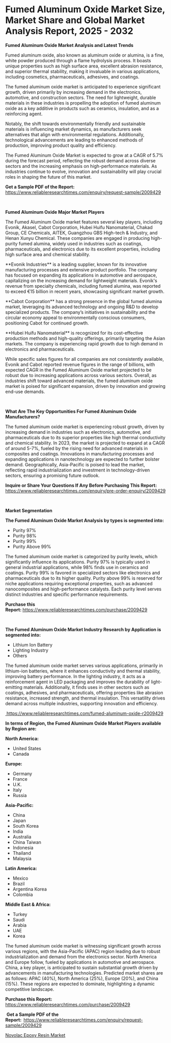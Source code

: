 <p><h1>Fumed Aluminum Oxide Market Size, Market Share and Global Market Analysis Report, 2025 - 2032</h1></p><p><strong>Fumed Aluminum Oxide Market Analysis and Latest Trends</strong></p>
<p><p>Fumed aluminum oxide, also known as aluminum oxide or alumina, is a fine, white powder produced through a flame hydrolysis process. It boasts unique properties such as high surface area, excellent abrasion resistance, and superior thermal stability, making it invaluable in various applications, including cosmetics, pharmaceuticals, adhesives, and coatings.</p><p>The fumed aluminum oxide market is anticipated to experience significant growth, driven primarily by increasing demand in the electronics, automotive, and construction sectors. The need for lightweight, durable materials in these industries is propelling the adoption of fumed aluminum oxide as a key additive in products such as ceramics, insulation, and as a reinforcing agent. </p><p>Notably, the shift towards environmentally friendly and sustainable materials is influencing market dynamics, as manufacturers seek alternatives that align with environmental regulations. Additionally, technological advancements are leading to enhanced methods of production, improving product quality and efficiency.</p><p>The Fumed Aluminum Oxide Market is expected to grow at a CAGR of 5.7% during the forecast period, reflecting the robust demand across diverse sectors and the increasing emphasis on high-performance materials. As industries continue to evolve, innovation and sustainability will play crucial roles in shaping the future of this market.</p></p>
<p><strong>Get a Sample PDF of the Report:&nbsp;</strong> <a href="https://www.reliableresearchtimes.com/enquiry/request-sample/2009429?utm_campaign=2252&utm_medium=2&utm_source=Github&utm_content=ia&utm_term=01042025&utm_id=fumed-aluminum-oxide">https://www.reliableresearchtimes.com/enquiry/request-sample/2009429</a></p>
<p>&nbsp;</p>
<p><strong>Fumed Aluminum Oxide Major Market Players</strong></p>
<p><p>The Fumed Aluminum Oxide market features several key players, including Evonik, Akasel, Cabot Corporation, Hubei Huifu Nanomaterial, Chakad Group, CE Chemicals, AITEK, Guangzhou GBS High-tech & Industry, and Henan Xunyu Chemical. These companies are engaged in producing high-purity fumed alumina, widely used in industries such as coatings, pharmaceuticals, and electronics due to its excellent properties, including high surface area and chemical stability.</p><p>**Evonik Industries** is a leading supplier, known for its innovative manufacturing processes and extensive product portfolio. The company has focused on expanding its applications in automotive and aerospace, capitalizing on the increasing demand for lightweight materials. Evonik's revenue from specialty chemicals, including fumed alumina, was reported to exceed €15 billion in recent years, showcasing significant market growth.</p><p>**Cabot Corporation** has a strong presence in the global fumed alumina market, leveraging its advanced technology and ongoing R&D to develop specialized products. The company’s initiatives in sustainability and the circular economy appeal to environmentally conscious consumers, positioning Cabot for continued growth.</p><p>**Hubei Huifu Nanomaterial** is recognized for its cost-effective production methods and high-quality offerings, primarily targeting the Asian markets. The company is experiencing rapid growth due to high demand in electronics and pharmaceuticals.</p><p>While specific sales figures for all companies are not consistently available, Evonik and Cabot reported revenue figures in the range of billions, with expected CAGR in the Fumed Aluminum Oxide market projected to be robust due to increasing applications across various sectors. Overall, as industries shift toward advanced materials, the fumed aluminum oxide market is poised for significant expansion, driven by innovation and growing end-use demands.</p></p>
<p>&nbsp;</p>
<p><strong>What Are The Key Opportunities For Fumed Aluminum Oxide Manufacturers?</strong></p>
<p><p>The fumed aluminum oxide market is experiencing robust growth, driven by increasing demand in industries such as electronics, automotive, and pharmaceuticals due to its superior properties like high thermal conductivity and chemical stability. In 2023, the market is projected to expand at a CAGR of around 5-7%, fueled by the rising need for advanced materials in composites and coatings. Innovations in manufacturing processes and expanding applications in nanotechnology are expected to further bolster demand. Geographically, Asia-Pacific is poised to lead the market, reflecting rapid industrialization and investment in technology-driven sectors, ensuring a promising future outlook.</p></p>
<p><strong>Inquire or Share Your Questions If Any Before Purchasing This Report:</strong> <a href="https://www.reliableresearchtimes.com/enquiry/pre-order-enquiry/2009429?utm_campaign=2252&utm_medium=2&utm_source=Github&utm_content=ia&utm_term=01042025&utm_id=fumed-aluminum-oxide">https://www.reliableresearchtimes.com/enquiry/pre-order-enquiry/2009429</a></p>
<p>&nbsp;</p>
<p><strong>Market Segmentation</strong></p>
<p><strong>The Fumed Aluminum Oxide Market Analysis by types is segmented into:</strong></p>
<p><ul><li>Purity 97%</li><li>Purity 98%</li><li>Purity 99%</li><li>Purity Above 99%</li></ul></p>
<p><p>The fumed aluminum oxide market is categorized by purity levels, which significantly influence its applications. Purity 97% is typically used in general industrial applications, while 98% finds use in ceramics and coatings. Purity 99% is favored in specialized sectors like electronics and pharmaceuticals due to its higher quality. Purity above 99% is reserved for niche applications requiring exceptional properties, such as advanced nanocomposites and high-performance catalysts. Each purity level serves distinct industries and specific performance requirements.</p></p>
<p><strong>Purchase this Report:&nbsp;</strong><a href="https://www.reliableresearchtimes.com/purchase/2009429?utm_campaign=2252&utm_medium=2&utm_source=Github&utm_content=ia&utm_term=01042025&utm_id=fumed-aluminum-oxide">https://www.reliableresearchtimes.com/purchase/2009429</a></p>
<p>&nbsp;</p>
<p><strong>The Fumed Aluminum Oxide Market Industry Research by Application is segmented into:</strong></p>
<p><ul><li>Lithium Ion Battery</li><li>Lighting Industry</li><li>Others</li></ul></p>
<p><p>The fumed aluminum oxide market serves various applications, primarily in lithium-ion batteries, where it enhances conductivity and thermal stability, improving battery performance. In the lighting industry, it acts as a reinforcement agent in LED packaging and improves the durability of light-emitting materials. Additionally, it finds uses in other sectors such as coatings, adhesives, and pharmaceuticals, offering properties like abrasion resistance, increased strength, and thermal insulation. This versatility drives demand across multiple industries, supporting innovation and efficiency.</p></p>
<p><a href="https://www.reliableresearchtimes.com/fumed-aluminum-oxide-r2009429?utm_campaign=2252&utm_medium=2&utm_source=Github&utm_content=ia&utm_term=01042025&utm_id=fumed-aluminum-oxide">&nbsp;https://www.reliableresearchtimes.com/fumed-aluminum-oxide-r2009429</a></p>
<p><strong>In terms of Region, the Fumed Aluminum Oxide Market Players available by Region are:</strong></p>
<p>
    <p> <strong> North America: </strong>
        <ul>
            <li>United States</li>
            <li>Canada</li>
        </ul>
        </p> 
    <p> <strong> Europe: </strong>
        <ul>
            <li>Germany</li>
            <li>France</li>
            <li>U.K.</li>
            <li>Italy</li>
            <li>Russia</li>
        </ul>
        </p> 
    <p> <strong> Asia-Pacific: </strong>
        <ul>
            <li>China</li>
            <li>Japan</li>
            <li>South Korea</li>
            <li>India</li>
            <li>Australia</li>
            <li>China Taiwan</li>
            <li>Indonesia</li>
            <li>Thailand</li>
            <li>Malaysia</li>
        </ul>
        </p> 
    <p> <strong> Latin America: </strong>
        <ul>
            <li>Mexico</li>
            <li>Brazil</li>
            <li>Argentina Korea</li>
            <li>Colombia</li>
        </ul>
        </p> 
    <p> <strong> Middle East & Africa: </strong>
        <ul>
            <li>Turkey</li>
            <li>Saudi</li>
            <li>Arabia</li>
            <li>UAE</li>
            <li>Korea</li>
        </ul>
    </p>
    </p>
<p><p>The fumed aluminum oxide market is witnessing significant growth across various regions, with the Asia-Pacific (APAC) region leading due to robust industrialization and demand from the electronics sector. North America and Europe follow, fueled by applications in automotive and aerospace. China, a key player, is anticipated to sustain substantial growth driven by advancements in manufacturing technologies. Predicted market shares are as follows: APAC (40%), North America (25%), Europe (20%), and China (15%). These regions are expected to dominate, highlighting a dynamic competitive landscape.</p></p>
<p><strong>Purchase this Report: </strong><a href="https://www.reliableresearchtimes.com/purchase/2009429?utm_campaign=2252&utm_medium=2&utm_source=Github&utm_content=ia&utm_term=01042025&utm_id=fumed-aluminum-oxide">https://www.reliableresearchtimes.com/purchase/2009429</a></p>
<p>&nbsp;<strong>Get a Sample PDF of the Report:&nbsp;&nbsp;</strong><a href="https://www.reliableresearchtimes.com/enquiry/request-sample/2009429?utm_campaign=2252&utm_medium=2&utm_source=Github&utm_content=ia&utm_term=01042025&utm_id=fumed-aluminum-oxide">https://www.reliableresearchtimes.com/enquiry/request-sample/2009429</a></p>
<p><strong></strong></p>
<p><p><a href="https://github.com/DianaWilson796/Market-Research-Report-List-2/blob/main/novolac-epoxy-resin-market.md?utm_campaign=2252&utm_medium=2&utm_source=Github&utm_content=ia&utm_term=01042025&utm_id=fumed-aluminum-oxide">Novolac Epoxy Resin Market</a></p></p>